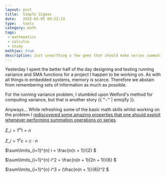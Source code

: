```yaml
---
layout: post
title:  Simple Sigmas
date:   2015-03-05 09:22:33
type:   tools
category: math
tags:
 - mathematics
 - calculus
 - study
mathjax: true
description: Just unearthing a few gems that should make series summation so much simpler
---
```

Yesterday I spent the better half of the day designing and testing running 
variance and SMA functions for a project I happen to be working on. As with all
things in embedded systems, memory is scarce. Therefore we abstain from 
remembering sets of information as much as possible. 

For the running variance problem, I stumbled upon Welford's method for 
computing variance, but that is another story {{ ":bulb:" | emojify }}.

Anyways... While refreshing some of the basic math skills whilst working on the 
problem I [rediscovered some amazing properties that one should exploit whenever
performing summation operations on series][sigma-notation].

$\Sigma\limits\_{i=1}^{n} 1 = n$

$\Sigma\_{i=1}^{n} c = c \cdot n$

$\sum\limits\_{i=1}^{n} i = \frac{n(n + 1)}{2} $

$\sum\limits\_{i=1}^{n} i^2 = \frac{n(n + 1)(2n + 1)}{6} $

$\sum\limits\_{i=1}^{n} i^3 = (\frac{n(n + 1)}{6})^2 $

[sigma-notation]: http://www.math.binghamton.edu/grads/kaminski/Math221_Fall09/AppE_notes.pdf
